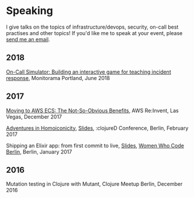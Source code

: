 # Speaking

I give talks on the topics of infrastructure/devops, security, on-call best practises and other topics! If you'd like me to speak at your event, please [send me an email](mailto:hello@franka.tech).

## 2018

[On-Call Simulator: Building an interactive game for teaching incident response](https://vimeo.com/274820687), Monitorama Portland, June 2018

## 2017

[Moving to AWS ECS: The Not-So-Obvious Benefits](https://www.youtube.com/watch?v=rWv6xJ7w1Ts), AWS Re:Invent, Las Vegas, December 2017

[Adventures in Homoiconicity](https://www.youtube.com/watch?v=W6IEr43kVG4), [Slides](https://franka.tech/talks/homoiconicity-talk), :clojureD Conference, Berlin, February 2017

Shipping an Elixir app: from first commit to live, [Slides](https://franka.tech/talks/ship-it), [Women Who Code Berlin](https://www.meetup.com/Women-Who-Code-Berlin-Germany/events/236692747/), Berlin, January 2017

## 2016

Mutation testing in Clojure with Mutant, Clojure Meetup Berlin, December 2016
